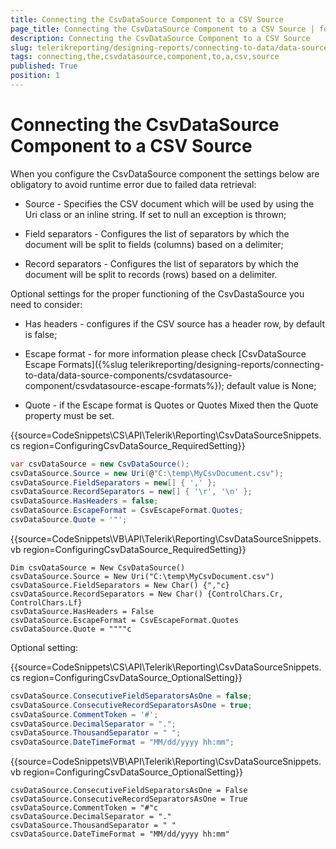 ```yaml
---
title: Connecting the CsvDataSource Component to a CSV Source
page_title: Connecting the CsvDataSource Component to a CSV Source | for Telerik Reporting Documentation
description: Connecting the CsvDataSource Component to a CSV Source
slug: telerikreporting/designing-reports/connecting-to-data/data-source-components/csvdatasource-component/connecting-the-csvdatasource-component-to-a-csv-source
tags: connecting,the,csvdatasource,component,to,a,csv,source
published: True
position: 1
---
```


# Connecting the CsvDataSource Component to a CSV Source



When you configure the CsvDataSource component the settings below are obligatory to avoid runtime error due to failed data retrieval:

* Source - Specifies the CSV document which will be used by using the Uri class or an inline string. If set to null an exception is thrown;           

* Field separators - Configures the list of separators by which the document will be split to fields (columns) based on a delimiter;           

* Record separators - Configures the list of separators by which the document will be split to records (rows) based on a delimiter.           

Optional settings for the proper functioning of the CsvDastaSource you need to consider:       

* Has headers - configures if the CSV source has a header row, by default is false;           

* Escape format - for more information please check [CsvDataSource Escape Formats]({%slug telerikreporting/designing-reports/connecting-to-data/data-source-components/csvdatasource-component/csvdatasource-escape-formats%}); default value is None;           

* Quote - if the Escape format is Quotes or Quotes Mixed then the Quote property must be set.           

{{source=CodeSnippets\CS\API\Telerik\Reporting\CsvDataSourceSnippets.cs region=ConfiguringCsvDataSource_RequiredSetting}}
````C#
var csvDataSource = new CsvDataSource();
csvDataSource.Source = new Uri(@"C:\temp\MyCsvDocument.csv");
csvDataSource.FieldSeparators = new[] { ',' };
csvDataSource.RecordSeparators = new[] { '\r', '\n' };
csvDataSource.HasHeaders = false;
csvDataSource.EscapeFormat = CsvEscapeFormat.Quotes;
csvDataSource.Quote = '"';
````
{{source=CodeSnippets\VB\API\Telerik\Reporting\CsvDataSourceSnippets.vb region=ConfiguringCsvDataSource_RequiredSetting}}
````VB
Dim csvDataSource = New CsvDataSource()
csvDataSource.Source = New Uri("C:\temp\MyCsvDocument.csv")
csvDataSource.FieldSeparators = New Char() {","c}
csvDataSource.RecordSeparators = New Char() {ControlChars.Cr, ControlChars.Lf}
csvDataSource.HasHeaders = False
csvDataSource.EscapeFormat = CsvEscapeFormat.Quotes
csvDataSource.Quote = """"c
````

Optional setting:

{{source=CodeSnippets\CS\API\Telerik\Reporting\CsvDataSourceSnippets.cs region=ConfiguringCsvDataSource_OptionalSetting}}
````C#
csvDataSource.ConsecutiveFieldSeparatorsAsOne = false;
csvDataSource.ConsecutiveRecordSeparatorsAsOne = true;
csvDataSource.CommentToken = '#';
csvDataSource.DecimalSeparator = ".";
csvDataSource.ThousandSeparator = " ";
csvDataSource.DateTimeFormat = "MM/dd/yyyy hh:mm";
````
{{source=CodeSnippets\VB\API\Telerik\Reporting\CsvDataSourceSnippets.vb region=ConfiguringCsvDataSource_OptionalSetting}}
````VB
csvDataSource.ConsecutiveFieldSeparatorsAsOne = False
csvDataSource.ConsecutiveRecordSeparatorsAsOne = True
csvDataSource.CommentToken = "#"c
csvDataSource.DecimalSeparator = "."
csvDataSource.ThousandSeparator = " "
csvDataSource.DateTimeFormat = "MM/dd/yyyy hh:mm"
````


